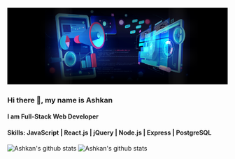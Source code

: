 ![Ashkan Kardan](https://github.com/ashkankardan/ashkankardan/blob/main/ashkan_kardan_banner.png)
### Hi there 👋, my name is Ashkan
#### I am Full-Stack Web Developer
#### Skills: JavaScript | React.js | jQuery | Node.js | Express | PostgreSQL

![Ashkan's github stats](https://github-readme-stats.vercel.app/api?username=ashkankardan&theme=radical&show_icons=true)
![Ashkan's github stats](https://github-readme-stats.vercel.app/api/top-langs/?username=ashkankardan&hide=css&theme=radical)
